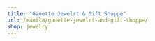 ```yaml
---
title: "Ganette Jewelrt & Gift Shoppe"
url: /manila/ganette-jewelrt-and-gift-shoppe/
shop: jewelry
---
```

